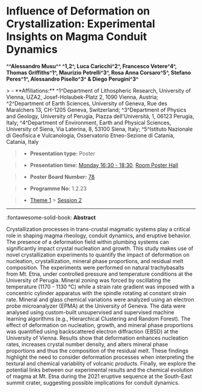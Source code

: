 # Influence of Deformation on Crystallization: Experimental Insights on Magma Conduit Dynamics

**^^Alessandro Musu^^ ^1,2^, Luca Caricchi^2^, Francesco Vetere^4^, Thomas Griffiths^1^, Maurizio Petrelli^3^, Rosa Anna Corsaro^5^, Stefano Peres^1^, Alessandro Pisello^3^ & Diego Perugini^3^**

<!-- more -->> - **Affiliations:** ^1^Department of Lithospheric Research, University of Vienna, UZA2, Josef-Holaubek-Platz 2, 1090 Vienna, Austria; ^2^Department of Earth Sciences, University of Geneva, Rue des Maraîchers 13, CH-1205 Geneva, Switzerland; ^3^Department of Physics and Geology, University of Perugia, Piazza dell'Università, 1, 06123 Perugia, Italy; ^4^Department of Environment, Earth and Physical Sciences, University of Siena, Via Laterina, 8, 53100 Siena, Italy; ^5^Istituto Nazionale di Geofisica e Vulcanologia, Osservatorio Etneo-Sezione di Catania, Catania, Italy

> - **Presentation type:** Poster

> - **Presentation time:** [Monday 16:30 - 18:30](../sessions_comparison.md#__tabbed_1_6), [Room Poster Hall](../maps_venue.md#__tabbed_1_1)

> - **Poster Board Number:** [78](../map_poster_boards.md#monday)

> - **Programme No:** 1.2.23

> - [Theme 1](../theme1.md) > [Session 2](../sessions/session-1-2.md)

--- 

:fontawesome-solid-book: **Abstract**

Crystallization processes in trans-crustal magmatic systems play a critical role in shaping magma rheology, conduit dynamics, and eruptive behavior. The presence of a deformation field within plumbing systems can significantly impact crystal nucleation and growth. This study makes use of novel crystallization experiments to quantify the impact of deformation on nucleation, crystallization, mineral phase proportions, and residual melt composition. The experiments were performed on natural trachybasalts from Mt. Etna, under controlled pressure and temperature conditions at the University of Perugia. Mineral zoning was forced by oscillating the temperature (1170 - 1130 °C) while a strain rate gradient was imposed with a concentric cylinder apparatus with the spindle rotating at constant strain rate. Mineral and glass chemical variations were analyzed using an electron probe microanalyzer (EPMA) at the University of Geneva. The data were analysed using custom-built unsupervised and supervised machine learning algorithms (e.g., Hierarchical Clustering and Random Forest). The effect of deformation on nucleation, growth, and mineral phase proportions was quantified using backscattered electron diffraction (EBSD) at the University of Vienna. Results show that deformation enhances nucleation rates, increases crystal number density, and alters mineral phase proportions and thus the composition of the residual melt. These findings highlight the need to consider deformation processes when interpreting the textural and chemical variability of volcanic products. Finally, we explore the potential links between our experimental results and the chemical evolution of magma at Mt. Etna during the 2021 eruptive sequence at the South-East summit crater, suggesting possible implications for conduit dynamics.

